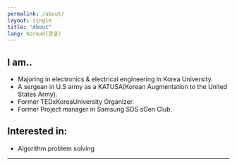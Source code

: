 ```yaml
---
permalink: /about/
layout: single
title: "About"
lang: Korean(한글)
---
```


## I am..

- Majoring in electronics & electrical engineering in Korea University.
- A sergean in U.S army as a KATUSA(Korean Augmentation to the United States Army).
- Former TEDxKoreaUniversity Organizer.
- Former Project manager in Samsung SDS sGen Club.

## Interested in:

- Algorithm problem solving


---

